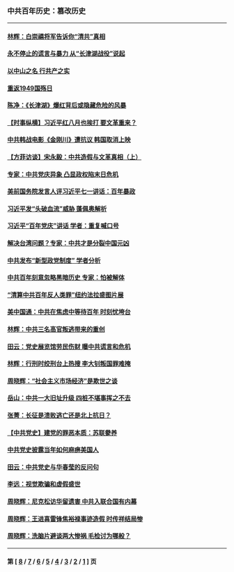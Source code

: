 ### 中共百年历史：篡改历史
---
#### [林辉：白崇禧将军告诉你“清共”真相](../../pages/nf1176115/n14044216.md?08090430) 
#### [永不停止的谎言与暴力 从“长津湖战役”说起](../../pages/nf1176115/n13494094.md?08090430) 
#### [以中山之名 行共产之实](../../pages/nf1176115/n13346437.md?08090430) 
#### [重返1949国殇日](../../pages/nf1176115/n13346372.md?08090430) 
#### [陈净：《长津湖》爆红背后或隐藏危险的风暴](../../pages/nf1176115/n13314364.md?08090430) 
#### [【时事纵横】习近平红八月也挨打 要文革重来？](../../pages/nf1176115/n13231393.md?08090430) 
#### [中共韩战电影《金刚川》遭抗议 韩国取消上映](../../pages/nf1176115/n13219114.md?08090430) 
#### [【方菲访谈】宋永毅：中共造假与文革真相（上）](../../pages/nf1176115/n13200760.md?08090430) 
#### [专家：中共党庆异象 凸显政权陷末日危机](../../pages/nf1176115/n13067084.md?08090430) 
#### [美前国务院发言人评习近平七一讲话：百年暴政](../../pages/nf1176115/n13066986.md?08090430) 
#### [习近平发“头破血流”威胁 蓬佩奥解析](../../pages/nf1176115/n13063604.md?08090430) 
#### [习近平“百年党庆”讲话 学者：重复喊口号](../../pages/nf1176115/n13061411.md?08090430) 
#### [解决台湾问题？专家：中共才是分裂中国元凶](../../pages/nf1176115/n13060811.md?08090430) 
#### [中共发布“新型政党制度” 学者分析](../../pages/nf1176115/n13056354.md?08090430) 
#### [中共百年刻意忽略黑暗历史 专家：怕被解体](../../pages/nf1176115/n13056056.md?08090430) 
#### [“清算中共百年反人类罪”纽约法拉盛图片展](../../pages/nf1176115/n13052220.md?08090430) 
#### [美中国通：中共在焦虑中等待百年 时刻忧垮台](../../pages/nf1176115/n13048820.md?08090430) 
#### [林辉：中共三名高官叛逃带来的重创](../../pages/nf1176115/n13035206.md?08090430) 
#### [田云：党史展览馆劳民伤财 曝中共谎言和危机](../../pages/nf1176115/n13033900.md?08090430) 
#### [林辉：行刑时绞刑台上热搜 李大钊叛国罪难掩](../../pages/nf1176115/n13031965.md?08090430) 
#### [周晓辉：“社会主义市场经济”是欺世之谈](../../pages/nf1176115/n13024090.md?08090430) 
#### [岳山：中共一大旧址升级 四桩不堪事挥之不去](../../pages/nf1176115/n13021697.md?08090430) 
#### [张菁：长征是溃败逃亡还是北上抗日？](../../pages/nf1176115/n13020585.md?08090430) 
#### [【中共党史】建党的罪恶本质：苏联豢养](../../pages/nf1176115/n13011888.md?08090430) 
#### [中共党史披露当年如何麻痹美国人](../../pages/nf1176115/n12966400.md?08090430) 
#### [田云：中共党史与华春莹的反问句](../../pages/nf1176115/n12765178.md?08090430) 
#### [李远：视觉欺骗和虚假盛世](../../pages/nf1176115/n12993376.md?08090430) 
#### [周晓辉：尼克松访华留遗害 中共入联合国有内幕](../../pages/nf1176115/n12991422.md?08090430) 
#### [周晓辉：王进喜雷锋焦裕禄事迹造假 时传祥结局惨](../../pages/nf1176115/n12985497.md?08090430) 
#### [周晓辉：洗脑片避谈两大惨祸 毛检讨为哪般？](../../pages/nf1176115/n12971285.md?08090430) 

---
#### 第 [ [8](./8.md?08090430) / [7](./7.md?08090430) / [6](./6.md?08090430) / [5](./5.md?08090430) / [4](./4.md?08090430) / [3](./3.md?08090430) / [2](./2.md?08090430) / [1](./1.md?08090430) ] 页
